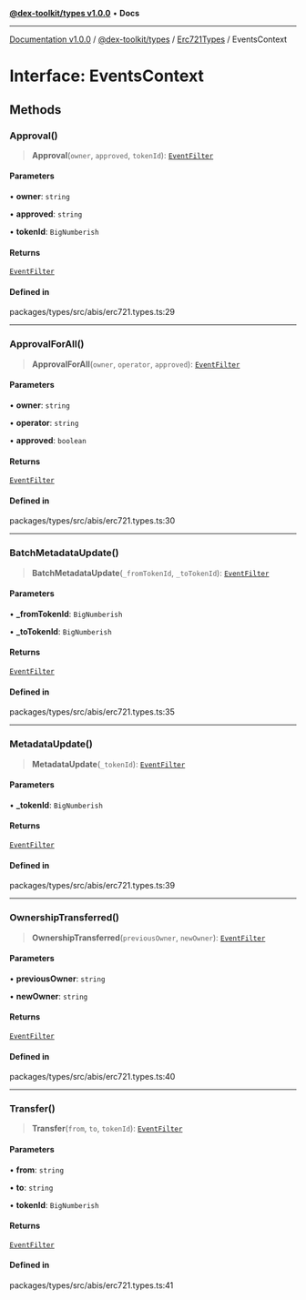 [**@dex-toolkit/types v1.0.0**](../../../README.md) • **Docs**

***

[Documentation v1.0.0](../../../../../packages.md) / [@dex-toolkit/types](../../../README.md) / [Erc721Types](../README.md) / EventsContext

# Interface: EventsContext

## Methods

### Approval()

> **Approval**(`owner`, `approved`, `tokenId`): [`EventFilter`](../../../type-aliases/EventFilter.md)

#### Parameters

• **owner**: `string`

• **approved**: `string`

• **tokenId**: `BigNumberish`

#### Returns

[`EventFilter`](../../../type-aliases/EventFilter.md)

#### Defined in

packages/types/src/abis/erc721.types.ts:29

***

### ApprovalForAll()

> **ApprovalForAll**(`owner`, `operator`, `approved`): [`EventFilter`](../../../type-aliases/EventFilter.md)

#### Parameters

• **owner**: `string`

• **operator**: `string`

• **approved**: `boolean`

#### Returns

[`EventFilter`](../../../type-aliases/EventFilter.md)

#### Defined in

packages/types/src/abis/erc721.types.ts:30

***

### BatchMetadataUpdate()

> **BatchMetadataUpdate**(`_fromTokenId`, `_toTokenId`): [`EventFilter`](../../../type-aliases/EventFilter.md)

#### Parameters

• **\_fromTokenId**: `BigNumberish`

• **\_toTokenId**: `BigNumberish`

#### Returns

[`EventFilter`](../../../type-aliases/EventFilter.md)

#### Defined in

packages/types/src/abis/erc721.types.ts:35

***

### MetadataUpdate()

> **MetadataUpdate**(`_tokenId`): [`EventFilter`](../../../type-aliases/EventFilter.md)

#### Parameters

• **\_tokenId**: `BigNumberish`

#### Returns

[`EventFilter`](../../../type-aliases/EventFilter.md)

#### Defined in

packages/types/src/abis/erc721.types.ts:39

***

### OwnershipTransferred()

> **OwnershipTransferred**(`previousOwner`, `newOwner`): [`EventFilter`](../../../type-aliases/EventFilter.md)

#### Parameters

• **previousOwner**: `string`

• **newOwner**: `string`

#### Returns

[`EventFilter`](../../../type-aliases/EventFilter.md)

#### Defined in

packages/types/src/abis/erc721.types.ts:40

***

### Transfer()

> **Transfer**(`from`, `to`, `tokenId`): [`EventFilter`](../../../type-aliases/EventFilter.md)

#### Parameters

• **from**: `string`

• **to**: `string`

• **tokenId**: `BigNumberish`

#### Returns

[`EventFilter`](../../../type-aliases/EventFilter.md)

#### Defined in

packages/types/src/abis/erc721.types.ts:41
